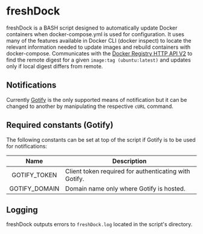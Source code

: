 # freshDock

freshDock is a BASH script designed to automatically update Docker containers when docker-compose.yml is used for configuration. It uses many of the features available in Docker CLI (docker inspect) to locate the relevant information needed to update images and rebuild containers with docker-compose. Communicates with the [Docker Registry HTTP API V2](https://docs.docker.com/registry/spec/api/) to find the remote digest for a given `image:tag (ubuntu:latest)` and updates only if local digest differs from remote.

## Notifications

Currently [Gotify](https://github.com/gotify/server) is the only supported means of notification but it can be changed to another by manipulating the respective `cURL` command.

## Required constants (Gotify)

The following constants can be set at top of the script if Gotify is to be used for notifications:

|     Name      | Description                                           |
| :-----------: | ----------------------------------------------------- |
| GOTIFY_TOKEN  | Client token required for authenticating with Gotify. |
| GOTIFY_DOMAIN | Domain name only where Gotify is hosted.              |

## Logging

freshDock outputs errors to `freshDock.log` located in the script's directory.
